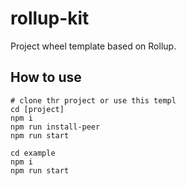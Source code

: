 # rollup-kit

Project wheel template based on Rollup.

## How to use

```shell
# clone thr project or use this templ
cd [project]
npm i
npm run install-peer
npm run start

cd example
npm i
npm run start
```
